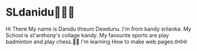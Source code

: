 # SLdanidu👋👋👋
Hi There My name is Danidu thisum Dewdunu.
I'm from kandy srilanka.
My School is st'anthony's collage kandy.
My favourite sports are play badminton and play chess.🙂🙂
I'm learning How to make web pages.🌐🌐🌐

